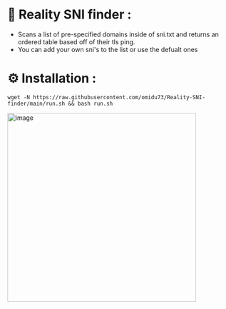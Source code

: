 # 🌟 Reality SNI finder :
- Scans a list of pre-specified domains inside of sni.txt and returns an ordered table based off of their tls ping.
- You can add your own sni's to the list or use the defualt ones

# ⚙️ Installation :

```shell
wget -N https://raw.githubusercontent.com/omidu73/Reality-SNI-finder/main/run.sh && bash run.sh
```

<img width="423" alt="image" src="https://github.com/omidu73/Reality-SNI-finder/assets/109747197/56d3720d-f5ed-49d5-b985-d001f1d9f85b">
